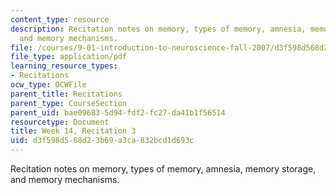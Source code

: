 ```yaml
---
content_type: resource
description: Recitation notes on memory, types of memory, amnesia, memory storage,
  and memory mechanisms.
file: /courses/9-01-introduction-to-neuroscience-fall-2007/d3f598d568d23b69a3ca832bcd1d693c_wk14_hand120507.pdf
file_type: application/pdf
learning_resource_types:
- Recitations
ocw_type: OCWFile
parent_title: Recitations
parent_type: CourseSection
parent_uid: bae09683-5d94-fdf2-fc27-da41b1f56514
resourcetype: Document
title: Week 14, Recitation 3
uid: d3f598d5-68d2-3b69-a3ca-832bcd1d693c
---
```

Recitation notes on memory, types of memory, amnesia, memory storage, and memory mechanisms.

